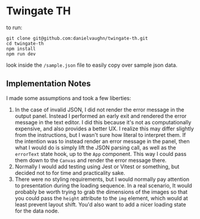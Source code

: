 # Twingate TH

to run:

```
git clone git@github.com:danielvaughn/twingate-th.git
cd twingate-th
npm install
npm run dev
```

look inside the `/sample.json` file to easily copy over sample json data.

## Implementation Notes

I made some assumptions and took a few liberties:

1. In the case of invalid JSON, I did not render the error message in the output panel. Instead I performed an early exit and rendered the error message in the text editor. I did this because it's not as computationally expensive, and also provides a better UX. I realize this may differ slightly from the instructions, but I wasn't sure how literal to interpret them. If the intention was to instead render an error message in the panel, then what I would do is simply lift the JSON parsing call, as well as the `errorText` state hook, up to the `App` component. This way I could pass them down to the `Canvas` and render the error message there.
2. Normally I would add testing using Jest or Vitest or something, but decided not to for time and practicality sake.
3. There were no styling requirements, but I would normally pay attention to presentation during the loading sequence. In a real scenario, It would probably be worth trying to grab the dimensions of the images so that you could pass the `height` attribute to the `img` element, which would at least prevent layout shift. You'd also want to add a nicer loading state for the data node.
